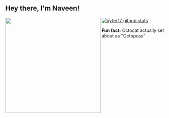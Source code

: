<h2>Hey there, I'm Naveen! </h2>

<img align="left" src='https://media.giphy.com/media/WTjXuYA2y4o3UZly3W/giphy.gif' width="300">

[![xyfer17 github stats](https://github-readme-stats.vercel.app/api?username=xyfer17&show_icons=true)](https://github.com/xyfer17)


<b>Fun fact:</b> Octocat actually set about as "Octopuss"
